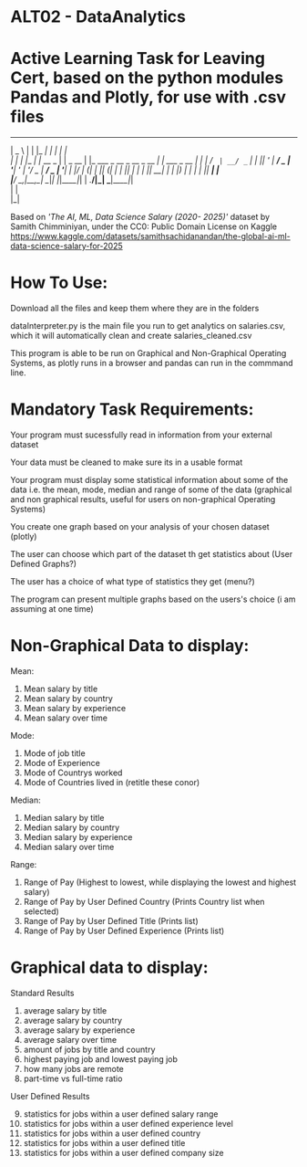 # **ALT02 - DataAnalytics**
# **Active Learning Task for Leaving Cert, based on the python modules Pandas and Plotly, for use with .csv files**

______      _          _____      _                           _            
|  _  \    | |        |_   _|    | |                         | |           
| | | |__ _| |_ __ _    | | _ __ | |_ ___ _ __ _ __  _ __ ___| |_ ___ _ __ 
| | | / _` | __/ _` |   | || '_ \| __/ _ | '__| '_ \| '__/ _ | __/ _ | '__|
| |/ | (_| | || (_| |  _| || | | | ||  __| |  | |_) | | |  __| ||  __| |   
|___/ \__,_|\__\__,_|  \___|_| |_|\__\___|_|  | .__/|_|  \___|\__\___|_|   
                                              | |                          
                                              |_|     

Based on *'The AI, ML, Data Science Salary (2020- 2025)'* dataset by Samith Chimminiyan,
under the CC0: Public Domain License on Kaggle
https://www.kaggle.com/datasets/samithsachidanandan/the-global-ai-ml-data-science-salary-for-2025

# **How To Use:**
Download all the files and keep them where they are in the folders

dataInterpreter.py is the main file you run to get analytics on salaries.csv, which it will automatically clean and create salaries_cleaned.csv

This program is able to be run on Graphical and Non-Graphical Operating Systems, as plotly runs in a browser and pandas can run in the commmand line.

# **Mandatory Task Requirements:**
Your program must sucessfully read in information from your external dataset

Your data must be cleaned to make sure its in a usable format

Your program must display some statistical information about some of the data i.e. the mean, mode, median and range of some of the data (graphical and non graphical results, useful for users on non-graphical Operating Systems)

You create one graph based on your analysis of your chosen dataset (plotly)

The user can choose which part of the dataset th get statistics about (User Defined Graphs?)

The user has a choice of what type of statistics they get (menu?)

The program can present multiple graphs based on the users's choice (i am assuming at one time)

# **Non-Graphical Data to display:**

Mean:
  1. Mean salary by title
  2. Mean salary by country
  3. Mean salary by experience
  4. Mean salary over time

Mode:
  1. Mode of job title
  2. Mode of Experience
  3. Mode of Countrys worked
  4. Mode of Countries lived in (retitle these conor)
     
Median:
  1. Median salary by title
  2. Median salary by country
  3. Median salary by experience
  4. Median salary over time
     
Range:
  1. Range of Pay (Highest to lowest, while displaying the lowest and highest salary)
  2. Range of Pay by User Defined Country (Prints Country list when selected)
  3. Range of Pay by User Defined Title (Prints list)
  4. Range of Pay by User Defined Experience (Prints list)
 
# **Graphical data to display:**
  Standard Results

  1. average salary by title
  2. average salary by country
  3. average salary by experience
  4. average salary over time
  5. amount of jobs by title and country
  6. highest paying job and lowest paying job
  7. how many jobs are remote
  8. part-time vs full-time ratio

  User Defined Results

  9. statistics for jobs within a user defined salary range
  10. statistics for jobs within a user defined experience level
  11. statistics for jobs within a user defined country
  12. statistics for jobs within a user defined title
  13. statistics for jobs within a user defined company size

